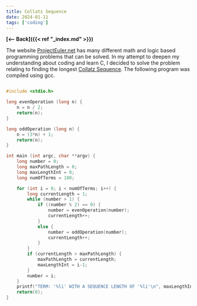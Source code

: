 ```yaml
---
title: Collatz Sequence 
date: 2024-01-11
tags: ['coding']
---
```


**[<-- Back]({{< ref "_index.md" >}})**

The website [ProjectEuler.net](https://projecteuler.net/) has many different math and logic based programming problems that
can be solved. In my attempt to deepen my understanding about coding and learn C, I decided to solve the problem relating to finding the
longest [Collatz Sequence](https://projecteuler.net/problem=14). The following program was compiled using gcc.

```c

#include <stdio.h>

long evenOperation (long n) {
    n = n / 2;
    return(n);
}

long oddOperation (long n) {
    n = (3*n) + 1;
    return(n);
}

int main (int argc, char **argv) {
    long number = 0;
    long maxPathLength = 0;
    long maxLengthInt = 0;
    long numOfTerms = 100;

    for (int i = 0; i < numOfTerms; i++) {
        long currentLength = 1;
        while (number > 1) {
            if ((number % 2) == 0) {
                number = evenOperation(number);
                currentLength++;
            }
            else {
                number = oddOperation(number);
                currentLength++;
            }
        }
        if (currentLength > maxPathLength) {
            maxPathLength = currentLength;
            maxLengthInt = i-1;
        }
        number = i;
    }
    printf("TERM: '%li' WITH A SEQUENCE LENGTH OF '%li'\n", maxLengthInt, maxPathLength);
    return(0);
}
